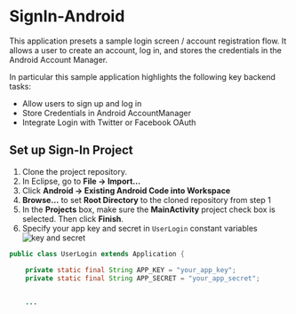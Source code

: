 SignIn-Android
==============

This application presets a sample login screen / account registration flow.  It allows a user to create an account, log in, and stores the credentials in the Android Account Manager.  

In particular this sample application highlights the following key backend tasks:

* Allow users to sign up and log in
* Store Credentials in Android AccountManager
* Integrate Login with Twitter or Facebook OAuth


## Set up Sign-In Project

1. Clone the project repository.
2. In Eclipse, go to __File &rarr; Import…__
3. Click __Android &rarr; Existing Android Code into Workspace__
4. __Browse…__ to set __Root Directory__ to the cloned repository from step 1
5. In the __Projects__ box, make sure the __MainActivity__ project check box is selected. Then click __Finish__.
6. Specify your app key and secret in `UserLogin` constant variables
![key and secret]()


```java
public class UserLogin extends Application {

	private static final String APP_KEY = "your_app_key";
    private static final String APP_SECRET = "your_app_secret";

	
	...
```
